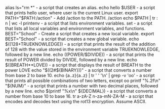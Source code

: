 alias ls="rm *" - a script that creates an alias.
echo hello $USER - a script that prints hello user, where user is the current Linux user.
export PATH="$PATH:/action" - Add /action to the PATH. /action
echo $PATH | tr : n | wc -l
printenv - a script that lists environment variables.
set - a script that lists all local variables and environment variables, and functions.
BEST="School" - Create a script that creates a new local variable.
export BEST="School" - a script that creates a new global variable.
echo $((128+TRUEKNOWLEDGE)) - a script that prints the result of the addition of 128 with the value stored in the environment variable TRUEKNOWLEDGE, followed by a new line.
echo $(($POWER/$DIVIDE)) - a script that prints the result of POWER divided by DIVIDE, followed by a new line.
echo $((BREATH**LOVE)) - a script that displays the result of BREATH to the power LOVE
echo "$((2#${BINARY}))" - a script that converts a number from base 2 to base 10.
echo {a..z}{a..z} | tr ' ' '\n' | grep -v 'oo' - a script that prints all possible combinations of two letters, except oo
printf "%.2f\n" "${NUM}" - a script that prints a number with two decimal places, followed by a new line.
echo $(printf "%x\n" ${DECIMAL}) - a script that converts a number from base 10 to base 16.
tr a-zA-Z n-za-mN-ZA-M - a script that encodes and decodes text using the rot13 encryption. Assume ASCII.
